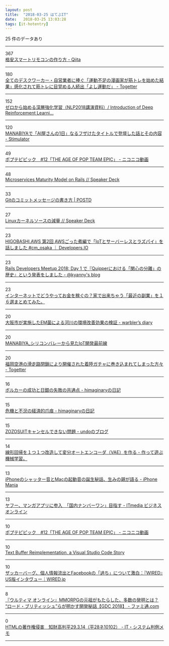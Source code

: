 ```yaml
---
layout: post
title:  "2018-03-25 はてぶIT"
date:   2018-03-25 13:03:28
tags: [it-hotentry]
---
```

25 件のデータあり

<hr><div class="row">
<div class="col-1"><span class="badge badge-pill badge-success h2">367</span></div>
<div class="col-11"><a href='https://qiita.com/takjg/items/e6b8af53421be54b62c9' target='_blank'>格安スマートリモコンの作り方 - Qiita</a></div>
</div>
<hr>
<div class="row">
<div class="col-1"><span class="badge badge-pill badge-success h2">180</span></div>
<div class="col-11"><a href='https://togetter.com/li/1211752' target='_blank'>全てのデスクワーカー・自営業者に捧ぐ「運動不足の漫画家が筋トレを始めた結果」感化されて筋トレに目覚める人続出「よし運動だ」 - Togetter</a></div>
</div>
<hr>
<div class="row">
<div class="col-1"><span class="badge badge-pill badge-success h2">152</span></div>
<div class="col-11"><a href='https://www.slideshare.net/pfi/nlp2018-introduction-of-deep-reinforcement-learning' target='_blank'>ゼロから始める深層強化学習（NLP2018講演資料）/ Introduction of Deep Reinforcement Learni…</a></div>
</div>
<hr>
<div class="row">
<div class="col-1"><span class="badge badge-pill badge-success h2">120</span></div>
<div class="col-11"><a href='http://vaaaaaanquish.hatenablog.com/entry/2018/03/24/212254' target='_blank'>MANABIYAで「AI屋さんの1日」なるフザけたタイトルで登壇した話とその内容 - Stimulator</a></div>
</div>
<hr>
<div class="row">
<div class="col-1"><span class="badge badge-pill badge-success h2">49</span></div>
<div class="col-11"><a href='http://www.nicovideo.jp/watch/1521685282' target='_blank'>ポプテピピック　#12「THE AGE OF POP TEAM EPIC」 - ニコニコ動画</a></div>
</div>
<hr>
<div class="row">
<div class="col-1"><span class="badge badge-pill badge-success h2">48</span></div>
<div class="col-11"><a href='https://speakerdeck.com/qsona/microservices-maturity-model-on-rails' target='_blank'>Microservices Maturity Model on Rails // Speaker Deck</a></div>
</div>
<hr>
<div class="row">
<div class="col-1"><span class="badge badge-pill badge-success h2">33</span></div>
<div class="col-11"><a href='https://postd.cc/how-to-write-a-git-commit-message/' target='_blank'>Gitのコミットメッセージの書き方 | POSTD</a></div>
</div>
<hr>
<div class="row">
<div class="col-1"><span class="badge badge-pill badge-success h2">27</span></div>
<div class="col-11"><a href='https://speakerdeck.com/sat/linuxkanerusosufalsejian-liang' target='_blank'>Linuxカーネルソースの減量 // Speaker Deck</a></div>
</div>
<hr>
<div class="row">
<div class="col-1"><span class="badge badge-pill badge-success h2">23</span></div>
<div class="col-11"><a href='https://dev.classmethod.jp/cloud/aws/higobashi-aws-2-iot-serverless-raspberrypi/' target='_blank'>HIGOBASHI.AWS 第2回 AWSごった煮編で「IoTとサーバーレスとラズパイ」を話しました #cm_osaka ｜ Developers.IO</a></div>
</div>
<hr>
<div class="row">
<div class="col-1"><span class="badge badge-pill badge-success h2">23</span></div>
<div class="col-11"><a href='http://blog.kyanny.me/entry/2018/03/24/230459' target='_blank'>Rails Developers Meetup 2018: Day 1 で『Quipperにおける「関心の分離」の歴史』という発表をしました - @kyanny's blog</a></div>
</div>
<hr>
<div class="row">
<div class="col-1"><span class="badge badge-pill badge-success h2">23</span></div>
<div class="col-11"><a href='http://kanemotilevel.com/ithukugyou.html' target='_blank'>インターネットでどうやってお金を稼ぐの？家で出来ちゃう「最近の副業」を１６選まとめてみた。</a></div>
</div>
<hr>
<div class="row">
<div class="col-1"><span class="badge badge-pill badge-success h2">20</span></div>
<div class="col-11"><a href='http://warbler.hatenablog.com/entry/2018/03/24/162936' target='_blank'>大阪市が実施したEM菌による河川の環境改善効果の検証 - warbler’s diary</a></div>
</div>
<hr>
<div class="row">
<div class="col-1"><span class="badge badge-pill badge-success h2">20</span></div>
<div class="col-11"><a href='https://www.slideshare.net/bywaysideway1/manabiyaiot-91803869' target='_blank'>MANABIYA_シリコンバレーから見たIoT開発最前線</a></div>
</div>
<hr>
<div class="row">
<div class="col-1"><span class="badge badge-pill badge-success h2">20</span></div>
<div class="col-11"><a href='https://togetter.com/li/1211751' target='_blank'>福岡空港の滑走路閉鎖により開催された着陸ガチャに巻き込まれてしまった方々 - Togetter</a></div>
</div>
<hr>
<div class="row">
<div class="col-1"><span class="badge badge-pill badge-success h2">16</span></div>
<div class="col-11"><a href='http://d.hatena.ne.jp/himaginary/20180324/what_anchors_inflation' target='_blank'>ボルカーの成功と日銀の失敗の共通点 - himaginaryの日記</a></div>
</div>
<hr>
<div class="row">
<div class="col-1"><span class="badge badge-pill badge-success h2">15</span></div>
<div class="col-11"><a href='http://d.hatena.ne.jp/himaginary/20180323/The_Economic_Scars_of_Crises_and_Recessions' target='_blank'>危機と不況の経済的爪痕 - himaginaryの日記</a></div>
</div>
<hr>
<div class="row">
<div class="col-1"><span class="badge badge-pill badge-success h2">15</span></div>
<div class="col-11"><a href='http://undo0530.hatenablog.com/entry/2018/03/21/235535' target='_blank'>ZOZOSUITキャンセルできない問題 - undoのブログ</a></div>
</div>
<hr>
<div class="row">
<div class="col-1"><span class="badge badge-pill badge-success h2">14</span></div>
<div class="col-11"><a href='http://machine-learning.hatenablog.com/entry/2018/03/25/010430' target='_blank'>線形回帰を１つ１つ改造して変分オートエンコーダ（VAE）を作る - 作って遊ぶ機械学習。</a></div>
</div>
<hr>
<div class="row">
<div class="col-1"><span class="badge badge-pill badge-success h2">13</span></div>
<div class="col-11"><a href='https://iphone-mania.jp/news-207006/' target='_blank'>iPhoneのシャッター音とMacの起動音の誕生秘話、生みの親が語る - iPhone Mania</a></div>
</div>
<hr>
<div class="row">
<div class="col-1"><span class="badge badge-pill badge-success h2">13</span></div>
<div class="col-11"><a href='http://www.itmedia.co.jp/business/articles/1803/23/news117.html' target='_blank'>ヤフー、マンガアプリに参入　「国内ナンバーワン」目指す - ITmedia ビジネスオンライン</a></div>
</div>
<hr>
<div class="row">
<div class="col-1"><span class="badge badge-pill badge-success h2">10</span></div>
<div class="col-11"><a href='http://www.nicovideo.jp/watch/so32916524' target='_blank'>ポプテピピック　#12「THE AGE OF POP TEAM EPIC」 - ニコニコ動画</a></div>
</div>
<hr>
<div class="row">
<div class="col-1"><span class="badge badge-pill badge-success h2">10</span></div>
<div class="col-11"><a href='https://code.visualstudio.com/blogs/2018/03/23/text-buffer-reimplementation' target='_blank'>Text Buffer Reimplementation, a Visual Studio Code Story</a></div>
</div>
<hr>
<div class="row">
<div class="col-1"><span class="badge badge-pill badge-success h2">10</span></div>
<div class="col-11"><a href='https://wired.jp/2018/03/24/mark-zuckerberg-interview/' target='_blank'>ザッカーバーグ、個人情報流出とFacebookの「過ち」について激白：『WIRED』US版インタヴュー｜WIRED.jp</a></div>
</div>
<hr>
<div class="row">
<div class="col-1"><span class="badge badge-pill badge-success h2">8</span></div>
<div class="col-11"><a href='https://www.famitsu.com/news/201803/24154303.html' target='_blank'>『ウルティマ オンライン』MMORPGの元祖がもたらした、多数の発明とは？ “ロード・ブリティッシュ”らが明かす開発秘話【GDC 2018】 - ファミ通.com</a></div>
</div>
<hr>
<div class="row">
<div class="col-1"><span class="badge badge-pill badge-success h2">0</span></div>
<div class="col-11"><a href='http://d.hatena.ne.jp/redips+law/20180321/1521610609' target='_blank'>HTMLの著作権侵害　知財高判平29.3.14（平28ネ10102） - IT・システム判例メモ</a></div>
</div>
<hr>
